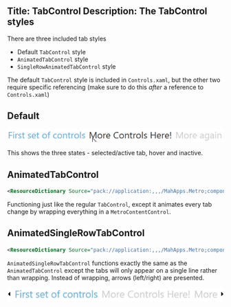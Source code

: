 Title: TabControl
Description: The TabControl styles
---

There are three included tab styles

- Default `TabControl` style 
- `AnimatedTabControl` style
- `SingleRowAnimatedTabControl` style

The default `TabControl` style is included in `Controls.xaml`, but the other two require specific referencing (make sure to do this *after* a reference to `Controls.xaml`)

## Default

![](images/default_tab_control.png)  

This shows the three states - selected/active tab, hover and inactive.

## AnimatedTabControl

```xml
<ResourceDictionary Source="pack://application:,,,/MahApps.Metro;component/Styles/Controls.AnimatedTabControl.xaml" />
```

Functioning just like the regular `TabControl`, except it animates every tab change by wrapping everything in a `MetroContentControl`.

## AnimatedSingleRowTabControl

```xml
<ResourceDictionary Source="pack://application:,,,/MahApps.Metro;component/Styles/Controls.AnimatedSingleRowTabControl.xaml" />
```

`AnimatedSingleRowTabControl` functions exactly the same as the `AnimatedTabControl` except the tabs will only appear on a single line rather than wrapping. 
Instead of wrapping, arrows (left/right) are presented.

![](images/singlerow_tab_control.png)
